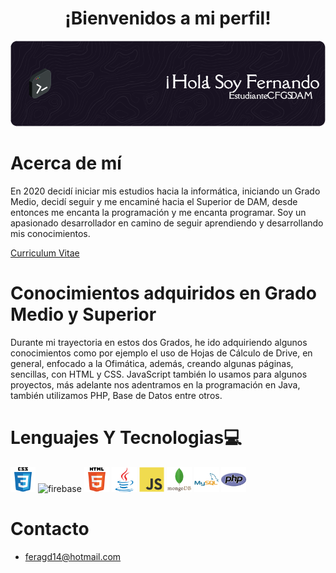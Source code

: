 <h1 align="center">¡Bienvenidos a mi perfil!</h1>
<p align="center">
  <img src="github-header-image (2).png" />
</p>

<h1>Acerca de mí</h1>

En 2020 decidí iniciar mis estudios hacia la informática, iniciando un Grado Medio, decidí seguir y me encaminé hacia el Superior de DAM, desde entonces me encanta la programación y me encanta programar. Soy un apasionado desarrollador en camino de seguir aprendiendo y desarrollando mis conocimientos.

[Curriculum Vitae](cvfernandoguerra.pdf)


<h1>Conocimientos adquiridos en Grado Medio y Superior</h1>

Durante mi trayectoria en estos dos Grados, he ido adquiriendo algunos conocimientos como por ejemplo el uso de Hojas de Cálculo de Drive, en general, enfocado a la Ofimática, además, creando algunas páginas, sencillas, con HTML y CSS. JavaScript también lo usamos para algunos proyectos, más adelante nos adentramos en la programación en Java, también utilizamos PHP, Base de Datos entre otros.

<h1>Lenguajes Y Tecnologias💻</h1> 

<p align="left"><img src="https://raw.githubusercontent.com/devicons/devicon/master/icons/css3/css3-original-wordmark.svg" alt="css3" width="40" height="40"/> <img src="https://www.vectorlogo.zone/logos/firebase/firebase-icon.svg" alt="firebase" width="40" height="40"/> <img src="https://raw.githubusercontent.com/devicons/devicon/master/icons/html5/html5-original-wordmark.svg" alt="html5" width="40" height="40"/> <img src="https://raw.githubusercontent.com/devicons/devicon/master/icons/java/java-original.svg" alt="java" width="40" height="40"/> <img src="https://raw.githubusercontent.com/devicons/devicon/master/icons/javascript/javascript-original.svg" alt="javascript" width="40" height="40"/> <img src="https://raw.githubusercontent.com/devicons/devicon/master/icons/mongodb/mongodb-original-wordmark.svg" alt="mongodb" width="40" height="40"/> <img src="https://raw.githubusercontent.com/devicons/devicon/master/icons/mysql/mysql-original-wordmark.svg" alt="mysql" width="40" height="40"/> <img src="https://raw.githubusercontent.com/devicons/devicon/master/icons/php/php-original.svg" alt="php" width="40" height="40"/> </p>

<h1>Contacto</h1>

- feragd14@hotmail.com

